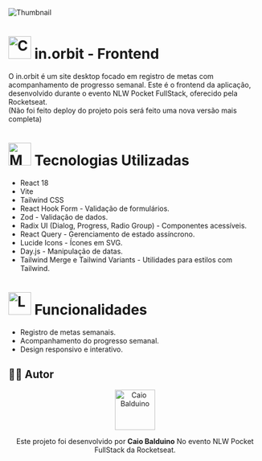 ![Thumbnail](https://github.com/user-attachments/assets/0b1dd5c4-60a8-4ab0-a2c9-f969b16f51f4)


# <img src="https://raw.githubusercontent.com/Tarikul-Islam-Anik/Animated-Fluent-Emojis/master/Emojis/Travel%20and%20places/Compass.png" alt="Compass" width="45" height="45" /> in.orbit - Frontend

O in.orbit é um site desktop focado em registro de metas com acompanhamento de progresso semanal. Este é o frontend da aplicação, desenvolvido durante o evento NLW Pocket FullStack, oferecido pela Rocketseat.</br> (Não foi feito deploy do projeto pois será feito uma nova versão mais completa)

# <img src="https://raw.githubusercontent.com/Tarikul-Islam-Anik/Animated-Fluent-Emojis/master/Emojis/People%20with%20professions/Man%20Technologist%20Light%20Skin%20Tone.png" alt="Man Technologist Light Skin Tone" width="45" height="45" /> Tecnologias Utilizadas

- React 18
- Vite
- Tailwind CSS
- React Hook Form - Validação de formulários.
- Zod - Validação de dados.
- Radix UI (Dialog, Progress, Radio Group) - Componentes acessíveis.
- React Query - Gerenciamento de estado assíncrono.
- Lucide Icons - Ícones em SVG.
- Day.js - Manipulação de datas.
- Tailwind Merge e Tailwind Variants - Utilidades para estilos com Tailwind.

# <img src="https://raw.githubusercontent.com/Tarikul-Islam-Anik/Animated-Fluent-Emojis/master/Emojis/Travel%20and%20places/Locomotive.png" alt="Locomotive" width="45" height="45" /> Funcionalidades

- Registro de metas semanais.
- Acompanhamento do progresso semanal.
- Design responsivo e interativo.

## 🧑‍🚀 Autor

<p align="center">
  <a href="https://github.com/Caiobaldudev">
    <img src="https://github.com/Caiobaldudev.png" alt="Caio Balduino" width="80">
  </a>
</p>

<p align="center">
  Este projeto foi desenvolvido por <strong>Caio Balduino</strong> No evento NLW Pocket FullStack da Rocketseat.
</p>
